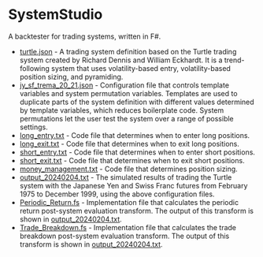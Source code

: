 # SystemStudio
A backtester for trading systems, written in F#.

- [turtle.json](turtle.json) - A trading system definition based on the Turtle trading system created by Richard Dennis and William Eckhardt. It is a trend-following system that uses volatility-based entry, volatility-based position sizing, and pyramiding.
- [jy_sf_trema_20_21.json](jy_sf_trema_20_21.json) - Configuration file that controls template variables and system permutation variables. Templates are used to duplicate parts of the system definition with different values determined by template variables, which reduces boilerplate code. System permutations let the user test the system over a range of possible settings.
- [long_entry.txt](long_entry.txt) - Code file that determines when to enter long positions.
- [long_exit.txt](long_exit.txt) - Code file that determines when to exit long positions.
- [short_entry.txt](short_entry.txt) - Code file that determines when to enter short positions.
- [short_exit.txt](short_exit.txt) - Code file that determines when to exit short positions.
- [money_management.txt](money_management.txt) - Code file that determines position sizing.
- [output_20240204.txt](output_20240204.txt) - The simulated results of trading the Turtle system with the Japanese Yen and Swiss Franc futures from February 1975 to December 1999, using the above configuration files.
- [Periodic_Return.fs](Periodic_Return.fs) - Implementation file that calculates the periodic return post-system evaluation transform. The output of this transform is shown in [output_20240204.txt](output_20240204.txt).
- [Trade_Breakdown.fs](Trade_Breakdown.fs) - Implementation file that calculates the trade breakdown post-system evaluation transform. The output of this transform is shown in [output_20240204.txt](output_20240204.txt).
